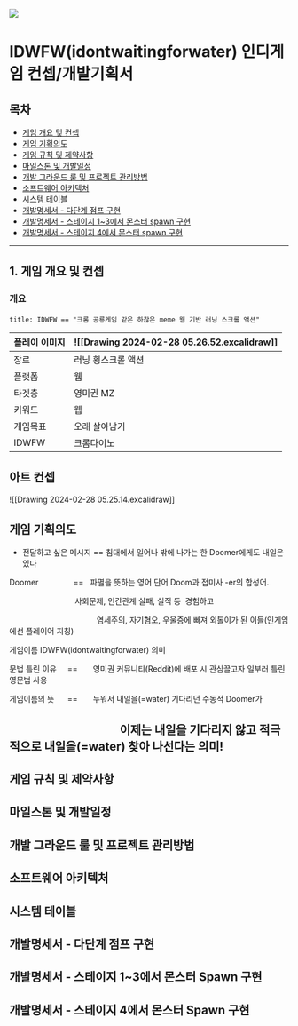 
![](https://i.imgur.com/V8qydxL.png)

# IDWFW(idontwaitingforwater) 인디게임 컨셉/개발기획서





## 목차

- [게임 개요 및 컨셉](#%EA%B2%8C%EC%9E%84%20%EA%B0%9C%EC%9A%94%20%EB%B0%8F%20%EC%BB%A8%EC%85%89)
- [게임 기획의도](#%EA%B2%8C%EC%9E%84%20%EA%B8%B0%ED%9A%8D%EC%9D%98%EB%8F%84)
- [게임 규칙 및 제약사항](#%EA%B2%8C%EC%9E%84%20%EA%B7%9C%EC%B9%99%20%EB%B0%8F%20%EC%A0%9C%EC%95%BD%EC%82%AC%ED%95%AD)
- [마일스톤 및 개발일정](#%EB%A7%88%EC%9D%BC%EC%8A%A4%ED%86%A4%20%EB%B0%8F%20%EA%B0%9C%EB%B0%9C%EC%9D%BC%EC%A0%95)
- [개발 그라운드 룰 및 프로젝트 관리방법](#%EA%B0%9C%EB%B0%9C%20%EA%B7%B8%EB%9D%BC%EC%9A%B4%EB%93%9C%20%EB%A3%B0%20%EB%B0%8F%20%ED%94%84%EB%A1%9C%EC%A0%9D%ED%8A%B8%20%EA%B4%80%EB%A6%AC%EB%B0%A9%EB%B2%95)
- [소프트웨어 아키텍처](#%EC%86%8C%ED%94%84%ED%8A%B8%EC%9B%A8%EC%96%B4%20%EC%95%84%ED%82%A4%ED%85%8D%EC%B2%98)
- [시스템 테이블](#%EC%8B%9C%EC%8A%A4%ED%85%9C%20%ED%85%8C%EC%9D%B4%EB%B8%94)
- [개발명세서 - 다단계 점프 구현](#%EA%B0%9C%EB%B0%9C%EB%AA%85%EC%84%B8%EC%84%9C%20-%20%EB%8B%A4%EB%8B%A8%EA%B3%84%20%EC%A0%90%ED%94%84%20%EA%B5%AC%ED%98%84)
- [개발명세서 - 스테이지 1~3에서 몬스터 spawn 구현](#%EA%B0%9C%EB%B0%9C%EB%AA%85%EC%84%B8%EC%84%9C%20-%20%EC%8A%A4%ED%85%8C%EC%9D%B4%EC%A7%80%201~3%EC%97%90%EC%84%9C%20%EB%AA%AC%EC%8A%A4%ED%84%B0%20spawn%20%EA%B5%AC%ED%98%84)
- [개발명세서 - 스테이지 4에서 몬스터 spawn 구현](#%EA%B0%9C%EB%B0%9C%EB%AA%85%EC%84%B8%EC%84%9C%20-%20%EC%8A%A4%ED%85%8C%EC%9D%B4%EC%A7%80%204%EC%97%90%EC%84%9C%20%EB%AA%AC%EC%8A%A4%ED%84%B0%20spawn%20%EA%B5%AC%ED%98%84)

----- 

## 1. 게임 개요 및 컨셉

### 개요

```ad-important
title: IDWFW == "크롬 공룡게임 같은 하찮은 meme 웹 기반 러닝 스크롤 액션"
```

| 플레이 이미지 | ![[Drawing 2024-02-28 05.26.52.excalidraw]] |
| ---- | ---- |
| 장르 | 러닝 횡스크롤 액션 |
| 플랫폼 | 웹 |
| 타겟층 | 영미권 MZ |
| 키워드 | 웹 |
| 게임목표 | 오래 살아남기 |
| IDWFW | 크롬다이노 |


## 아트 컨셉

![[Drawing 2024-02-28 05.25.14.excalidraw]]


## 게임 기획의도

- 전달하고 싶은 메시지  == 침대에서 일어나 밖에 나가는 한 Doomer에게도 내일은 있다



Doomer                ==   파멸을 뜻하는 영어 단어 Doom과 접미사 -er의 합성어.

                              사회문제, 인간관계 실패, 실직 등  경험하고

                                        염세주의, 자기혐오, 우울증에 빠져 외톨이가 된 이들(인게임에선 플레이어 지칭)

게임이름 IDWFW(idontwaitingforwater) 의미

문법 틀린 이유     ==       영미권 커뮤니티(Reddit)에 배포 시 관심끌고자 일부러 틀린 영문법 사용

게임이름의 뜻      ==       누워서 내일을(=water) 기다리던 수동적 Doomer가

                                        이제는 내일을 기다리지 않고 적극적으로 내일을(=water) 찾아 나선다는 의미!
----

## 게임 규칙 및 제약사항

## 마일스톤 및 개발일정

## 개발 그라운드 룰 및 프로젝트 관리방법

## 소프트웨어 아키텍처

## 시스템 테이블

## 개발명세서 - 다단계 점프 구현
## 개발명세서 - 스테이지 1~3에서 몬스터 Spawn 구현

## 개발명세서 - 스테이지 4에서 몬스터 Spawn 구현







